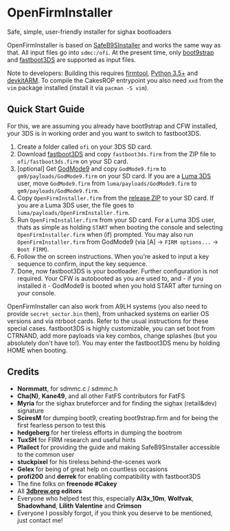 # OpenFirmInstaller
Safe, simple, user-friendly installer for sighax bootloaders

OpenFirmInstaller is based on [SafeB9SInstaller](https://github.com/d0k3/SafeB9SInstaller) and works the same way as that. All input files go into `sdmc:/ofi`. At the present time, only [boot9strap](https://github.com/SciresM/boot9strap) and [fastboot3DS](https://github.com/derrekr/fastboot3DS) are supported as input files.

Note to developers: Building this requires [firmtool](https://github.com/TuxSH/firmtool), [Python 3.5+](https://www.python.org/downloads/) and [devkitARM](https://sourceforge.net/projects/devkitpro/). To compile the CakesROP entrypoint you also need `xxd` from the `vim` package installed (install it via `pacman -S vim`).

## Quick Start Guide
For this, we are assuming you already have boot9strap and CFW installed, your 3DS is in working order and you want to switch to fastboot3DS.
1. Create a folder called `ofi` on your 3DS SD card. 
2. Download [fastboot3DS](https://github.com/derrekr/fastboot3DS/releases) and copy `fastboot3ds.firm` from the ZIP file to `ofi/fastboot3ds.firm` on your SD card.
3. [optional] Get [GodMode9](https://github.com/d0k3/GodMode9/releases) and copy `GodMode9.firm` to `gm9/payloads/GodMode9.firm` on your SD card. If you are a [Luma 3DS](https://github.com/AuroraWright/Luma3DS) user, move `GodMode9.firm` from `luma/payloads/GodMode9.firm` to `gm9/payloads/GodMode9.firm`.
4. Copy `OpenFirmInstaller.firm` from the [release ZIP](https://github.com/d0k3/OpenFirmInstaller/releases) to your SD card. If you are a Luma 3DS user, the file goes to `luma/payloads/OpenFirmInstaller.firm`.
5. Run `OpenFirmInstaller.firm` from your SD card. For a Luma 3DS user, thats as simple as holding `START` when booting the console and selecting `OpenFirmInstaller.firm`  when (if) prompted. You may also run `OpenFirmInstaller.firm` from GodMode9 (via [A] -> `FIRM options...` -> `Boot FIRM`).
6. Follow the on screen instructions. When you're asked to input a key sequence to confirm, input the key sequence.
7. Done, now fastboot3DS is your bootloader. Further configuration is not required. Your CFW is autobooted as you are used to, and - if you installed it - GodMode9 is booted when you hold START after turning on your console.

OpenFirmInstaller can also work from A9LH systems (you also need to provide `secret_sector.bin` then), from unhacked systems on earlier OS versions and via ntrboot cards. Refer to the usual instructions for these special cases. fastboot3DS is highly customizable, you can set boot from CTRNAND, add more payloads via key combos, change splashes (but you absolutely don't have to!). You may enter the fastboot3DS menu by holding HOME when booting.

## Credits
* **Normmatt**, for sdmmc.c / sdmmc.h
* **Cha(N)**, **Kane49**, and all other FatFS contributors for FatFS
* **Myria** for the sighax bruteforcer and for finding the sighax (retail&dev) signature
* **SciresM** for dumping boot9, creating boot9strap.firm and for being the first fearless person to test this
* **hedgeberg** for her tireless efforts in dumping the bootrom
* **TuxSH** for FIRM research and useful hints
* **Plailect** for providing the guide and making SafeB9SInstaller accessible to the common user
* **stuckpixel** for his tireless behind-the-scenes work
* **Gelex** for being of great help on countless occasions
* **profi200** and **derrek** for enabling compatibility with fastboot3DS
* The fine folks on **freenode #Cakey**
* All **[3dbrew.org](https://www.3dbrew.org/wiki/Main_Page) editors**
* Everyone who helped test this, especially **Al3x_10m**, **Wolfvak**, **Shadowhand**, **Lilith Valentine** and **Crimson**
* Everyone I possibly forgot, if you think you deserve to be mentioned, just contact me!
